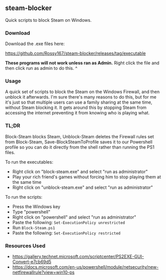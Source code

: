 ## steam-blocker

Quick scripts to block Steam on Windows.

### Download

Download the .exe files here:

https://github.com/Rossy167/steam-blocker/releases/tag/executable

**These programs will not work unless ran as Admin.**
Right click the file and then click run as admin to do this. ^

### Usage
A quick set of scripts to block the Steam on the Windows Firewall, and then unblock it afterwards. I'm sure there's many reasons to do this, but for me it's just so that multiple users can use a family sharing at the same time, without Steam blocking it. It gets around this by stopping Steam from accessing the internet preventing it from knowing who is playing what.

### TL;DR

Block-Steam blocks Steam, Unblock-Steam deletes the Firewall rules set from Block-Steam, Save-BlockSteamToProfile saves it to our Powershell profile so you can do it directly from the shell rather than running the PS1 files. 

To run the executables: 
* Right click on "block-steam.exe" and select "run as administrator"
* Play your rich friend's games without forcing him to stop playing them at the same time
* Right click on "unblock-steam.exe" and select "run as administrator"

To run the scripts: 
* Press the Windows key
* Type "powershell"
* Right click on "powershell" and select "run as administrator"
* Paste the following: `Set-ExecutionPolicy unrestricted`
* Run `Block-Steam.ps1`
* Paste the following: `Set-ExecutionPolicy restricted`

### Resources Used
* https://gallery.technet.microsoft.com/scriptcenter/PS2EXE-GUI-Convert-e7cb69d5
* https://docs.microsoft.com/en-us/powershell/module/netsecurity/new-netfirewallrule?view=win10-ps
